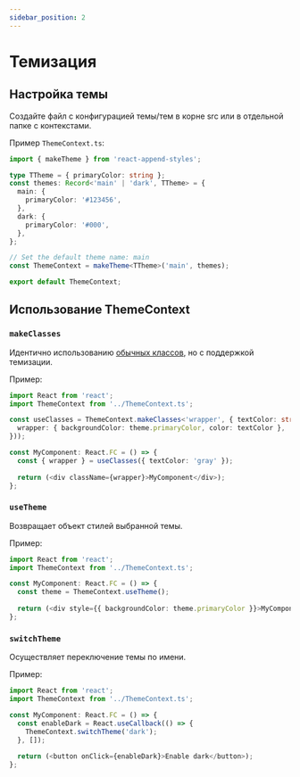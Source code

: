 ```yaml
---
sidebar_position: 2
---
```


# Темизация

## Настройка темы

Создайте файл с конфигурацией темы/тем в корне src или в отдельной папке с контекстами.

Пример `ThemeContext.ts`:

```typescript
import { makeTheme } from 'react-append-styles';

type TTheme = { primaryColor: string };
const themes: Record<'main' | 'dark', TTheme> = {
  main: {
    primaryColor: '#123456',
  },
  dark: {
    primaryColor: '#000',
  },
};

// Set the default theme name: main
const ThemeContext = makeTheme<TTheme>('main', themes);

export default ThemeContext;

```

## Использование ThemeContext

### `makeClasses`

Идентично использованию [обычных классов](classes), но с поддержкой темизации.

Пример:

```typescript jsx
import React from 'react';
import ThemeContext from '../ThemeContext.ts';

const useClasses = ThemeContext.makeClasses<'wrapper', { textColor: string }>(({ theme, textColor }) => ({
  wrapper: { backgroundColor: theme.primaryColor, color: textColor },
}));

const MyComponent: React.FC = () => {
  const { wrapper } = useClasses({ textColor: 'gray' });
  
  return (<div className={wrapper}>MyComponent</div>);
};
```

### `useTheme`

Возвращает объект стилей выбранной темы.

Пример:

```typescript jsx
import React from 'react';
import ThemeContext from '../ThemeContext.ts';

const MyComponent: React.FC = () => {
  const theme = ThemeContext.useTheme();
  
  return (<div style={{ backgroundColor: theme.primaryColor }}>MyComponent</div>);
};
```

### `switchTheme`

Осуществляет переключение темы по имени.

Пример:

```typescript jsx
import React from 'react';
import ThemeContext from '../ThemeContext.ts';

const MyComponent: React.FC = () => {
  const enableDark = React.useCallback(() => {
    ThemeContext.switchTheme('dark');
  }, []);
  
  return (<button onClick={enableDark}>Enable dark</button>);
};
```
